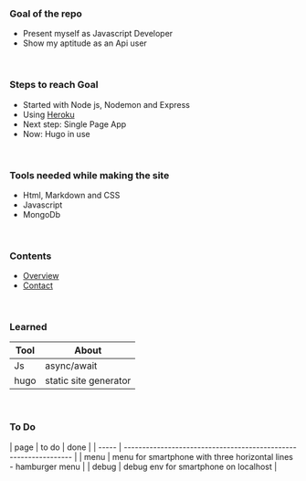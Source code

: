 ### Goal of the repo

- Present myself as Javascript Developer
- Show my aptitude as an Api user

<br>

### Steps to reach Goal

- Started with Node js, Nodemon and Express
- Using [Heroku](https://tik9.herokuapp.com)
- Next step: Single Page App
- Now: Hugo in use

<br>
  
### Tools needed while making the site

- Html, Markdown and CSS
- Javascript
- MongoDb

<br>

### Contents

- [Overview](/)
- [Contact](/contact)

<br>

### Learned

| Tool | About                 |
| ---- | --------------------- |
| Js   | async/await           |
| hugo | static site generator |
<br>

### To Do

 | page  | to do                                                            | done |
 | ----- | ---------------------------------------------------------------- |
 | menu  | menu for smartphone with three horizontal lines - hamburger menu |
 | debug | debug env for smartphone on localhost                            |
 